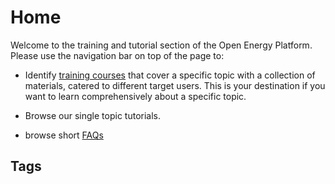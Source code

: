 # Home

Welcome to the training and tutorial section of the Open Energy Platform. Please use the navigation bar on top of the page to:

* Identify [training courses](https://openenergyplatform.github.io/tutorial/trainings/01_introduction/) that cover a specific topic with a collection of materials, catered to different target users. This is your destination if you want to learn comprehensively about a specific topic. 

* Browse our single topic tutorials. 

* browse short [FAQs](https://openenergyplatform.github.io/tutorial/faq/)

## Tags
